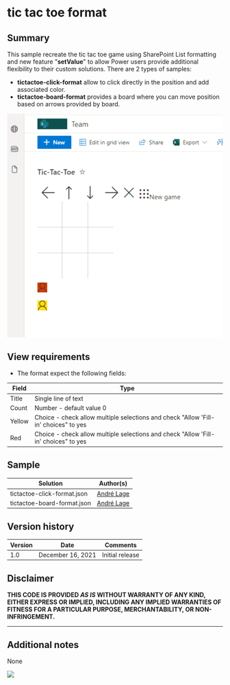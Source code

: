 # tic tac toe format

## Summary

This sample recreate the tic tac toe game using SharePoint List formatting and new feature "**setValue**" to allow Power users provide additional flexibility to their custom solutions.
There are 2 types of samples: 
- **tictactoe-click-format** allow to click directly in the position and add associated color.
- **tictactoe-board-format** provides a board where you can move position based on arrows provided by board.


![tic tac toe format](./assets/TicTacToeformat.gif)

## View requirements
- The format expect the following fields:

Field |Type
--------|---------
Title | Single line of text 
Count | Number  - default value 0
Yellow |Choice - check allow multiple selections and check "Allow 'Fill-in' choices" to yes
Red | Choice - check allow multiple selections and check "Allow 'Fill-in' choices" to yes


## Sample

Solution|Author(s)
--------|---------
tictactoe-click-format.json | [André Lage](https://twitter.com/aaclage)
tictactoe-board-format.json | [André Lage](https://twitter.com/aaclage)

## Version history

Version|Date|Comments
-------|----|--------
1.0|December 16, 2021|Initial release

## Disclaimer

**THIS CODE IS PROVIDED *AS IS* WITHOUT WARRANTY OF ANY KIND, EITHER EXPRESS OR IMPLIED, INCLUDING ANY IMPLIED WARRANTIES OF FITNESS FOR A PARTICULAR PURPOSE, MERCHANTABILITY, OR NON-INFRINGEMENT.**

---

## Additional notes
None

<img src="https://telemetry.sharepointpnp.com/sp-dev-list-formatting/view-samples/tictactoe-format" />
